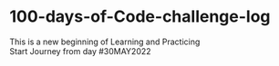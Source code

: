 # 100-days-of-Code-challenge-log
This is a new beginning of Learning and Practicing  
Start Journey from day
#30MAY2022



